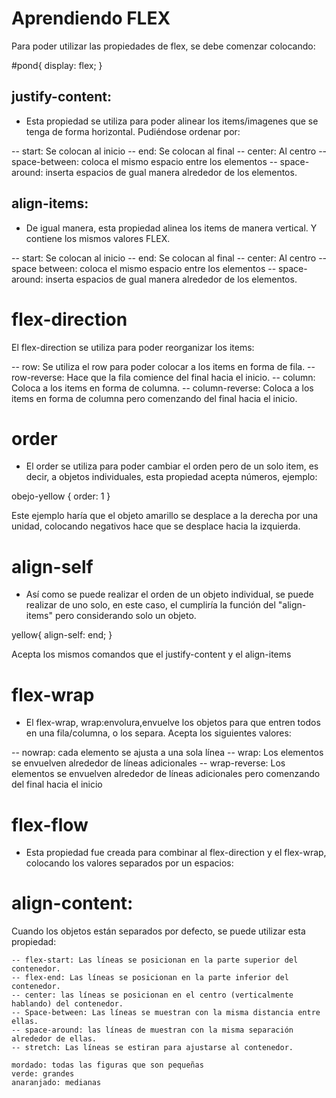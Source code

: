 # Aprendiendo FLEX

Para poder utilizar las propiedades de flex, se debe comenzar colocando:

#pond{
display: flex;
}

## justify-content:

- Esta propiedad se utiliza para poder alinear los items/imagenes que se tenga de forma horizontal. Pudiéndose ordenar por:

-- start: Se colocan al inicio
-- end: Se colocan al final
-- center: Al centro
-- space-between: coloca el mismo espacio entre los elementos
-- space-around: inserta espacios de gual manera alrededor de los elementos.

## align-items:

- De igual manera, esta propiedad alinea los items de manera vertical. Y contiene los mismos valores FLEX.

-- start: Se colocan al inicio
-- end: Se colocan al final
-- center: Al centro
-- space between: coloca el mismo espacio entre los elementos
-- space-around: inserta espacios de gual manera alrededor de los elementos.

# flex-direction

El flex-direction se utiliza para poder reorganizar los items:

-- row: Se utiliza el row para poder colocar a los items en forma de fila.
-- row-reverse: Hace que la fila comience del final hacia el inicio.
-- column: Coloca a los items en forma de columna.
-- column-reverse: Coloca a los items en forma de columna pero comenzando del final hacia el inicio.

# order

- El order se utiliza para poder cambiar el orden pero de un solo item, es decir, a objetos individuales, esta propiedad acepta números, ejemplo:

obejo-yellow {
    order: 1
}

Este ejemplo haría que el objeto amarillo se desplace a la derecha por una unidad, colocando negativos hace que se desplace hacia la izquierda.

# align-self

- Así como se puede realizar el orden de un objeto individual, se puede realizar de uno solo, en este caso, el cumpliría la función del "align-items" pero considerando solo un objeto.

yellow{
    align-self: end;
}

Acepta los mismos comandos que el justify-content y el align-items

# flex-wrap

- El flex-wrap, wrap:envolura,envuelve los objetos para que entren todos en una fila/columna, o los separa. Acepta los siguientes valores:

-- nowrap: cada elemento se ajusta a una sola línea
-- wrap: Los elementos se envuelven alrededor de líneas adicionales
-- wrap-reverse: Los elementos se envuelven alrededor de líneas adicionales pero comenzando del final hacia el inicio

# flex-flow

- Esta propiedad fue creada para combinar al flex-direction y el flex-wrap, colocando los valores separados por un espacios:

# align-content:
Cuando los objetos están separados por defecto, se puede utilizar esta propiedad:

    -- flex-start: Las líneas se posicionan en la parte superior del contenedor.
    -- flex-end: Las líneas se posicionan en la parte inferior del contenedor.
    -- center: las líneas se posicionan en el centro (verticalmente hablando) del contenedor.
    -- Space-between: Las líneas se muestran con la misma distancia entre ellas.
    -- space-around: las líneas de muestran con la misma separación alrededor de ellas.
    -- stretch: Las líneas se estiran para ajustarse al contenedor.

    mordado: todas las figuras que son pequeñas
    verde: grandes
    anaranjado: medianas
